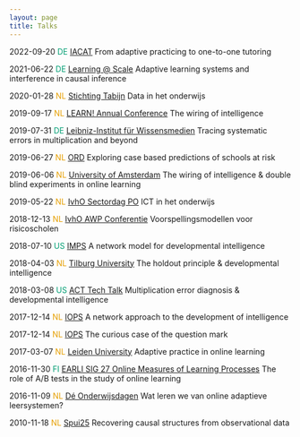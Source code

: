 ```yaml
---
layout: page
title: Talks
---
```


2022-09-20 <font color="#009E73">DE</font> [IACAT](https://www.iacat2021.com/) From adaptive practicing to one-to-one tutoring

2021-06-22 <font color="#009E73">DE</font> [Learning @ Scale](https://emoocs2021.eu/) Adaptive learning systems and interference in causal inference

2020-01-28 <font color="#E69F00">NL</font> [Stichting Tabijn](https://www.tabijn.nl/) Data in het onderwijs

2019-09-17 <font color="#E69F00">NL</font> [LEARN! Annual Conference](https://learn.vu.nl/) The wiring of intelligence

2019-07-31 <font color="#009E73">DE</font> [Leibniz-Institut für Wissensmedien](https://www.iwm-tuebingen.de/www/index.html) Tracing systematic errors in multiplication and beyond

2019-06-27 <font color="#E69F00">NL</font> [ORD](https://ord2019.nl/) Exploring case based predictions of schools at risk

2019-06-06 <font color="#E69F00">NL</font> [University of Amsterdam](https://www.uva.nl/en) The wiring of intelligence & double blind experiments in online learning

2019-05-22 <font color="#E69F00">NL</font> [IvhO Sectordag PO](https://www.onderwijsinspectie.nl/) ICT in het onderwijs

2018-12-13 <font color="#E69F00">NL</font> [IvhO AWP Conferentie](https://www.onderwijsinspectie.nl/) Voorspellingsmodellen voor risicoscholen

2018-07-10 <font color="#009E73">US</font> [IMPS](https://www.psychometricsociety.org/content/imps-2018) A network model for developmental intelligence

2018-04-03 <font color="#E69F00">NL</font> [Tilburg University](https://www.tilburguniversity.edu/) The holdout principle & developmental intelligence

2018-03-08 <font color="#009E73">US</font> [ACT Tech Talk](https://actnext.org/) Multiplication error diagnosis & developmental intelligence

2017-12-14 <font color="#E69F00">NL</font> [IOPS](https://www.iops.nl/) A network approach to the development of intelligence

2017-12-14 <font color="#E69F00">NL</font> [IOPS](https://www.iops.nl/) The curious case of the question mark

2017-03-07 <font color="#E69F00">NL</font> [Leiden University](https://www.universiteitleiden.nl/en) Adaptive practice in online learning

2016-11-30 <font color="#009E73">FI</font> [EARLI SIG 27 Online Measures of Learning Processes](https://www.earli.org/node/50) The role of A/B tests in the study of online learning

2016-11-09 <font color="#E69F00">NL</font> [Dé Onderwijsdagen](https://www.deonderwijsdagen.nl) Wat leren we van online adaptieve leersystemen?

2010-11-18 <font color="#E69F00">NL</font> [Spui25](https://www.spui25.nl/en) Recovering causal structures from observational data

<!---
https://techinonderwijs.wordpress.com/2016/11/11/wat-kunnen-we-leren-van-adaptieve-leersystemen/
-->
